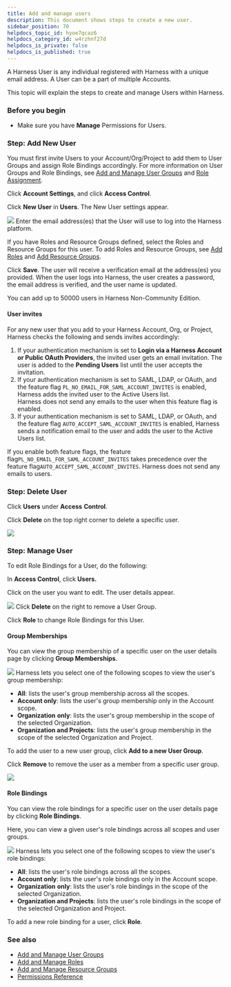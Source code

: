 ```yaml
---
title: Add and manage users
description: This document shows steps to create a new user.
sidebar_position: 70
helpdocs_topic_id: hyoe7qcaz6
helpdocs_category_id: w4rzhnf27d
helpdocs_is_private: false
helpdocs_is_published: true
---
```


A Harness User is any individual registered with Harness with a unique email address. A User can be a part of multiple Accounts.

This topic will explain the steps to create and manage Users within Harness.

### Before you begin

* Make sure you have **Manage** Permissions for Users.

### Step: Add New User

You must first invite Users to your Account/Org/Project to add them to User Groups and assign Role Bindings accordingly. For more information on User Groups and Role Bindings, see [Add and Manage User Groups](/docs/platform/role-based-access-control/add-user-groups) and [Role Assignment](/docs/platform/role-based-access-control/rbac-in-harness#role-assignment).

Click **Account Settings**, and click **Access Control**.

Click **New User** in **Users**. The New User settings appear.

![](./static/add-users-11.png)
Enter the email address(es) that the User will use to log into the Harness platform.

If you have Roles and Resource Groups defined, select the Roles and Resource Groups for this user. To add Roles and Resource Groups, see [Add Roles](./add-manage-roles) and [Add Resource Groups](./add-resource-groups).

Click **Save**. The user will receive a verification email at the address(es) you provided. When the user logs into Harness, the user creates a password, the email address is verified, and the user name is updated.

You can add up to 50000 users in Harness Non-Community Edition.

#### User invites

For any new user that you add to your Harness Account, Org, or Project, Harness checks the following and sends invites accordingly:

1. If your authentication mechanism is set to **Login via a Harness Account or Public OAuth Providers**, the invited user gets an email invitation. The user is added to the **Pending Users** list until the user accepts the invitation.
2. If your authentication mechanism is set to SAML, LDAP, or OAuth, and the feature flag `PL_NO_EMAIL_FOR_SAML_ACCOUNT_INVITES` is enabled, Harness adds the invited user to the Active Users list.  
Harness does not send any emails to the user when this feature flag is enabled.
3. If your authentication mechanism is set to SAML, LDAP, or OAuth, and the feature flag `AUTO_ACCEPT_SAML_ACCOUNT_INVITES` is enabled, Harness sends a notification email to the user and adds the user to the Active Users list.

If you enable both feature flags, the feature flag`PL_NO_EMAIL_FOR_SAML_ACCOUNT_INVITES` takes precedence over the feature flag`AUTO_ACCEPT_SAML_ACCOUNT_INVITES`. Harness does not send any emails to users.

### Step: Delete User

Click **Users** under **Access** **Control**.

Click **Delete** on the top right corner to delete a specific user.

![](./static/add-users-12.png)
### Step: Manage User

To edit Role Bindings for a User, do the following:

 In **Access Control**, click **Users.**

Click on the user you want to edit. The user details appear.

![](./static/add-users-13.png)
Click **Delete** on the right to remove a User Group.

Click **Role** to change Role Bindings for this User.

#### Group Memberships

You can view the group membership of a specific user on the user details page by clicking **Group Memberships**.

![](./static/add-users-14.png)
Harness lets you select one of the following scopes to view the user's group membership:

* **All**: lists the user's group membership across all the scopes.
* **Account only**: lists the user's group membership only in the Account scope.
* **Organization** **only**: lists the user's group membership in the scope of the selected Organization.
* **Organization and Projects**: lists the user's group membership in the scope of the selected Organization and Project.

To add the user to a new user group, click **Add to a new User Group**.

Click **Remove** to remove the user as a member from a specific user group.

![](./static/add-users-15.png)
#### Role Bindings

You can view the role bindings for a specific user on the user details page by clicking **Role Bindings**.

Here, you can view a given user's role bindings across all scopes and user groups.

![](./static/add-users-16.png)
Harness lets you select one of the following scopes to view the user's role bindings:

* **All**: lists the user's role bindings across all the scopes.
* **Account only**: lists the user's role bindings only in the Account scope.
* **Organization** **only**: lists the user's role bindings in the scope of the selected Organization.
* **Organization and Projects**: lists the user's role bindings in the scope of the selected Organization and Project.

To add a new role binding for a user, click **Role**.

### See also

* [Add and Manage User Groups](/docs/platform/role-based-access-control/add-user-groups)
* [Add and Manage Roles](./add-manage-roles)
* [Add and Manage Resource Groups](./add-resource-groups)
* [Permissions Reference](./permissions-reference)


